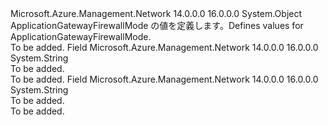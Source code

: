<Type Name="ApplicationGatewayFirewallMode" FullName="Microsoft.Azure.Management.Network.Models.ApplicationGatewayFirewallMode">
  <TypeSignature Language="C#" Value="public static class ApplicationGatewayFirewallMode" />
  <TypeSignature Language="ILAsm" Value=".class public auto ansi abstract sealed beforefieldinit ApplicationGatewayFirewallMode extends System.Object" />
  <TypeSignature Language="DocId" Value="T:Microsoft.Azure.Management.Network.Models.ApplicationGatewayFirewallMode" />
  <TypeSignature Language="VB.NET" Value="Public Class ApplicationGatewayFirewallMode" />
  <TypeSignature Language="F#" Value="type ApplicationGatewayFirewallMode = class" />
  <AssemblyInfo>
    <AssemblyName>Microsoft.Azure.Management.Network</AssemblyName>
    <AssemblyVersion>14.0.0.0</AssemblyVersion>
    <AssemblyVersion>16.0.0.0</AssemblyVersion>
  </AssemblyInfo>
  <Base>
    <BaseTypeName>System.Object</BaseTypeName>
  </Base>
  <Interfaces />
  <Docs>
    <summary>
            <span data-ttu-id="074cb-101">ApplicationGatewayFirewallMode の値を定義します。</span><span class="sxs-lookup"><span data-stu-id="074cb-101">Defines values for ApplicationGatewayFirewallMode.</span></span>
            </summary>
    <remarks>To be added.</remarks>
  </Docs>
  <Members>
    <Member MemberName="Detection">
      <MemberSignature Language="C#" Value="public const string Detection;" />
      <MemberSignature Language="ILAsm" Value=".field public static literal string Detection" />
      <MemberSignature Language="DocId" Value="F:Microsoft.Azure.Management.Network.Models.ApplicationGatewayFirewallMode.Detection" />
      <MemberSignature Language="VB.NET" Value="Public Const Detection As String " />
      <MemberSignature Language="F#" Value="val mutable Detection : string" Usage="Microsoft.Azure.Management.Network.Models.ApplicationGatewayFirewallMode.Detection" />
      <MemberType>Field</MemberType>
      <AssemblyInfo>
        <AssemblyName>Microsoft.Azure.Management.Network</AssemblyName>
        <AssemblyVersion>14.0.0.0</AssemblyVersion>
        <AssemblyVersion>16.0.0.0</AssemblyVersion>
      </AssemblyInfo>
      <ReturnValue>
        <ReturnType>System.String</ReturnType>
      </ReturnValue>
      <Docs>
        <summary>To be added.</summary>
        <remarks>To be added.</remarks>
      </Docs>
    </Member>
    <Member MemberName="Prevention">
      <MemberSignature Language="C#" Value="public const string Prevention;" />
      <MemberSignature Language="ILAsm" Value=".field public static literal string Prevention" />
      <MemberSignature Language="DocId" Value="F:Microsoft.Azure.Management.Network.Models.ApplicationGatewayFirewallMode.Prevention" />
      <MemberSignature Language="VB.NET" Value="Public Const Prevention As String " />
      <MemberSignature Language="F#" Value="val mutable Prevention : string" Usage="Microsoft.Azure.Management.Network.Models.ApplicationGatewayFirewallMode.Prevention" />
      <MemberType>Field</MemberType>
      <AssemblyInfo>
        <AssemblyName>Microsoft.Azure.Management.Network</AssemblyName>
        <AssemblyVersion>14.0.0.0</AssemblyVersion>
        <AssemblyVersion>16.0.0.0</AssemblyVersion>
      </AssemblyInfo>
      <ReturnValue>
        <ReturnType>System.String</ReturnType>
      </ReturnValue>
      <Docs>
        <summary>To be added.</summary>
        <remarks>To be added.</remarks>
      </Docs>
    </Member>
  </Members>
</Type>